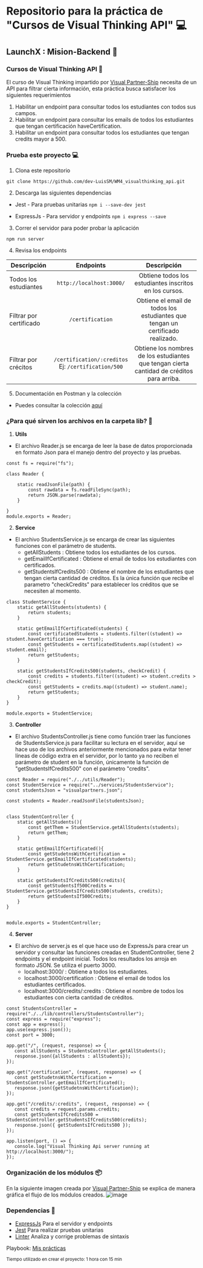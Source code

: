 # Repositorio para la práctica de "Cursos de Visual Thinking API" 💻
## LaunchX : Mision-Backend 🚀 

### Cursos de Visual Thinking API 🎨
El curso de Visual Thinking impartido por [Visual Partner-Ship](https://github.com/visualpartnership) necesita de un API para filtrar cierta información, esta práctica busca satisfacer los siguientes requerimientos

1. Habilitar un endpoint para consultar todos los estudiantes con todos sus campos.
2. Habilitar un endpoint para consultar los emails de todos los estudiantes que tengan certificación haveCertification.
3. Habilitar un endpoint para consultar todos los estudiantes que tengan credits mayor a 500.

### Prueba este proyecto 💻
1) Clona este repositorio
```
git clone https://github.com/dev-LuisSM/WM4_visualthinking_api.git
```
2) Descarga las siguientes dependencias
- Jest - Para pruebas unitarias ```npm i --save-dev jest```

- ExpressJs - Para servidor y endpoints ```npm i express --save```

3) Correr el servidor para poder probar la aplicación
```
npm run server
```

4) Revisa los endpoints

Descripción | Endpoints |  Descripción 
------------- |:-------------:|:-------------:|
Todos los estudiantes | ```http://localhost:3000/``` | Obtiene todos los estudiantes inscritos en los cursos. |
Filtrar por certificado | ```/certification``` | Obtiene el email de todos los estudiantes que tengan un certificado realizado. |
Filtrar por crécitos | ```/certification/:creditos``` <br> Ej: ```/certification/500``` | Obtiene los nombres de los estudiantes que tengan cierta cantidad de créditos para arriba. |

5) Documentación en Postman y la colección
- Puedes consultar la colección [aquí](https://github.com/dev-LuisSM/WM4_visualthinking_api/blob/main/Visual%20Thinking%20API%20%F0%9F%8E%A8.postman_collection.json)

### ¿Para qué sirven los archivos en la carpeta lib? 📑
1) **Utils**
- El archivo Reader.js se encarga de leer la base de datos proporcionada en formato Json para el manejo dentro del proyecto y las pruebas.
````
const fs = require("fs");

class Reader {

    static readJsonFile(path) {
        const rawdata = fs.readFileSync(path);
        return JSON.parse(rawdata);
    }

}
module.exports = Reader;
````

2) **Service**
- El archivo StudentsService.js se encarga de crear las siguientes funciones con el parámetro de students.
  - getAllStudents : Obtiene todos los estudiantes de los cursos.
  - getEmailIfCertificated : Obtiene el email de todos los estudiantes con certificados.
  - getStudentsIfCredits500 : Obtiene el nombre de los estudiantes que tengan cierta cantidad de créditos. Es la única función que recibe el parametro "checkCredits" para establecer los créditos que se necesiten al momento.
```
class StudentService {
    static getAllStudents(students) {
        return students;
    }

    static getEmailIfCertificated(students) {
        const certificatedStudents = students.filter((student) => student.haveCertification === true);
        const getStudents = certificatedStudents.map((student) => student.email);
        return getStudents;
    }

    static getStudentsIfCredits500(students, checkCredit) {
        const credits = students.filter((student) => student.credits > checkCredit);
        const getStudents = credits.map((student) => student.name);
        return getStudents;
    }
}

module.exports = StudentService;
```
3) **Controller**
- El archivo StudentsController.js tiene como función traer las funciones de StudentsService.js para facilitar su lectura en el servidor, aquí se hace uso de los archivos anteriormente mencionados para evitar tener líneas de código extra en el servidor, por lo tanto ya no reciben el parámetro de student en la función, únicamente la función de "getStudentsIfCredits500" con el parámetro "credits".

```
const Reader = require("./../utils/Reader");
const StudentService = require("../services/StudentsService");
const studentsJson = "visualpartners.json";

const students = Reader.readJsonFile(studentsJson);


class StudentController {
    static getAllStudents(){
        const getThem = StudentService.getAllStudents(students);
        return getThem;
    }

    static getEmailIfCertificated(){
        const getStudetnsWithCertification = StudentService.getEmailIfCertificated(students);
        return getStudetnsWithCertification;
    }

    static getStudentsIfCredits500(credits){
        const getStudentsIf500Credits = StudentService.getStudentsIfCredits500(students, credits);
        return getStudentsIf500Credits;
    }
}


module.exports = StudentController;
```
4) **Server** 
- El archivo de server.js es el que hace uso de ExpressJs para crear un servidor y consultar las funciones creadas en StudentController, tiene 2 endpoints y el endpoint inicial. Todos los resultados los arroja en formato JSON. Se utiliza el puerto 3000.
  - localhost:3000/ : Obtiene a todos los estudiantes.
  - localhost:3000/certification : Obtiene el email de todos los estudiantes certificados.
  - localhost:3000/credits/:credits : Obtiene el nombre de todos los estudiantes con cierta cantidad de créditos.
 ```
 const StudentsController = require("./../lib/controllers/StudentsController");
const express = require("express");
const app = express();
app.use(express.json());
const port = 3000;

app.get("/", (request, response) => {
    const allStudents = StudentsController.getAllStudents();
    response.json({allStudents : allStudents});
});

app.get("/certification", (request, response) => {
    const getStudetnsWithCertification = StudentsController.getEmailIfCertificated();
    response.json({getStudetnsWithCertification});
});

app.get("/credits/:credits", (request, response) => {
    const credits = request.params.credits;
    const getStudentsIfCredits500 = StudentsController.getStudentsIfCredits500(credits);
    response.json({ getStudentsIfCredits500 });
});

app.listen(port, () => {
    console.log("Visual Thinking Api server running at http://localhost:3000/");
});
 ```

### Organización de los módulos 📦
En la siguiente imagen creada por [Visual Partner-Ship](https://github.com/visualpartnership) se explica de manera gráfica el flujo de los módulos creados.
![image](https://user-images.githubusercontent.com/72401861/166620464-378a9858-bea4-42a3-93fb-5fdf55ad9496.png)

### Dependencias 🎯
  - [ExpressJs](https://expressjs.com/es/) Para el servidor y endpoints
  - [Jest](https://jestjs.io/) Para realizar pruebas unitarias
  - [Linter](https://eslint.org/) Analiza y corrige problemas de sintaxis

Playbook: [Mis prácticas](https://github.com/dev-LuisSM/playbook)

<sub>  Tiempo utilizado en crear el proyecto: 1 hora con 15 min </sub>
